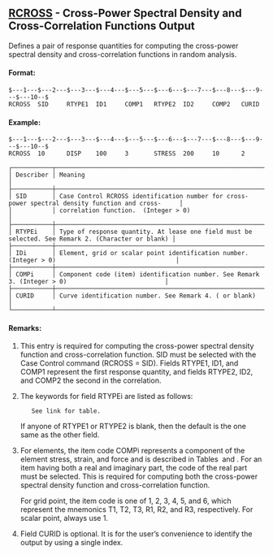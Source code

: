 ## [RCROSS](https://help.hexagonmi.com/bundle/MSC_Nastran_2022.4/page/Nastran_Combined_Book/qrg/bulkqrs/TOC.RCROSS.xhtml) - Cross-Power Spectral Density and Cross-Correlation Functions Output

Defines a pair of response quantities for computing the cross-power spectral density and cross-correlation functions in random analysis.

#### Format:

```nastran
$---1---$---2---$---3---$---4---$---5---$---6---$---7---$---8---$---9---$---10--$
RCROSS  SID     RTYPE1  ID1     COMP1   RTYPE2  ID2     COMP2   CURID           
```

#### Example:

```nastran
$---1---$---2---$---3---$---4---$---5---$---6---$---7---$---8---$---9---$---10--$
RCROSS  10      DISP    100     3       STRESS  200     10      2               
```

```text
┌───────────┬────────────────────────────────────────────────────────────────────────────────────────────────────┐
│ Describer │ Meaning                                                                                            │
├───────────┼────────────────────────────────────────────────────────────────────────────────────────────────────┤
│ SID       │ Case Control RCROSS identification number for cross-power spectral density function and cross-     │
│           │ correlation function.  (Integer > 0)                                                               │
├───────────┼────────────────────────────────────────────────────────────────────────────────────────────────────┤
│ RTYPEi    │ Type of response quantity. At lease one field must be selected. See Remark 2. (Character or blank) │
├───────────┼────────────────────────────────────────────────────────────────────────────────────────────────────┤
│ IDi       │ Element, grid or scalar point identification number. (Integer > 0)                                 │
├───────────┼────────────────────────────────────────────────────────────────────────────────────────────────────┤
│ COMPi     │ Component code (item) identification number. See Remark 3. (Integer > 0)                           │
├───────────┼────────────────────────────────────────────────────────────────────────────────────────────────────┤
│ CURID     │ Curve identification number. See Remark 4. ( or blank)                                             │
└───────────┴────────────────────────────────────────────────────────────────────────────────────────────────────┘
```

#### Remarks:

1. This entry is required for computing the cross-power spectral density function and cross-correlation function. SID must be selected with the Case Control command (RCROSS = SID). Fields RTYPE1, ID1, and COMP1 represent the first response quantity, and fields RTYPE2, ID2, and COMP2 the second in the correlation.
2. The keywords for field RTYPEi are listed as follows:

          See link for table.

     If anyone of RTYPE1 or RTYPE2 is blank, then the default is the one same as the other field.

3. For elements, the item code COMPi represents a component of the element stress, strain, and force and is described in Tables   and  . For an item having both a real and imaginary part, the code of the real part must be selected. This is required for computing both the cross-power spectral density function and cross-correlation function.

     For grid point, the item code is one of 1, 2, 3, 4, 5, and 6, which represent the mnemonics T1, T2, T3, R1, R2, and R3, respectively. For scalar point, always use 1.

4. Field CURID is optional. It is for the user’s convenience to identify the output by using a single index.
